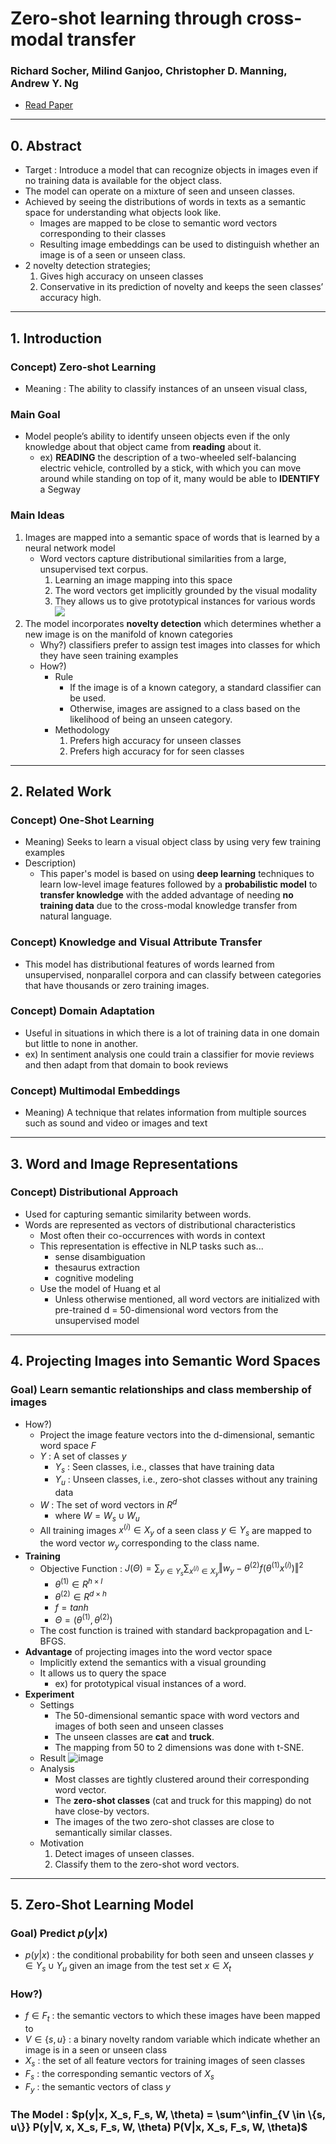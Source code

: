 # Zero-shot learning through cross-modal transfer
### Richard Socher, Milind Ganjoo, Christopher D. Manning, Andrew Y. Ng
* [Read Paper](https://file.notion.so/f/s/979ead36-2810-4500-93c7-9672bc249f12/5027-zero-shot-learning-through-cross-modal-transfer.pdf?id=248a03b3-531c-4cb5-96cd-1e0a88d08c19&table=block&spaceId=f4f04cc2-d7ba-4dd0-bec8-86c2393d0c27&expirationTimestamp=1687543511698&signature=E99oUS3_SO12-AgM4YdLDbNJQ9Xq8P40yiGThu11aNQ&downloadName=5027-zero-shot-learning-through-cross-modal-transfer.pdf)

---
## 0. Abstract
* Target : Introduce a model that can recognize objects in images even if no training data is available for the object class.
* The model can operate on a mixture of seen and unseen classes.
* Achieved by seeing the distributions of words in texts as a semantic space for understanding what objects look like.
  * Images are mapped to be close to semantic word vectors corresponding to their classes
  * Resulting image embeddings can be used to distinguish whether an image is of a seen or unseen class.
* 2 novelty detection strategies; 
  1. Gives high accuracy on unseen classes
  2. Conservative in its prediction of novelty and keeps the seen classes’ accuracy high.

---

## 1. Introduction
### Concept) Zero-shot Learning
  * Meaning : The ability to classify instances of an unseen visual class,


### Main Goal
* Model people’s ability to identify unseen objects even if the only knowledge about that object came from **reading** about it.
  * ex) **READING** the description of a two-wheeled self-balancing electric vehicle, controlled by a stick, with which you can move around while standing on top of it, many would be able to **IDENTIFY** a Segway


### Main Ideas
1. Images are mapped into a semantic space of words that is learned by a neural network model
   * Word vectors capture distributional similarities from a large, unsupervised text corpus.
     1. Learning an image mapping into this space 
     2. The word vectors get implicitly grounded by the visual modality 
     3. They allows us to give prototypical instances for various words   
     ![](~@source/../../images/zero-shot_learning/01_01.png)
2. The model incorporates **novelty detection** which determines whether a new image is on the manifold of known categories
   * Why?) classifiers prefer to assign test images into classes for which they have seen training examples
   * How?)
     * Rule
       * If the image is of a known category, a standard classifier can be used.
       * Otherwise, images are assigned to a class based on the likelihood of being an unseen category.
     * Methodology
       1. Prefers high accuracy for unseen classes
       2. Prefers high accuracy for for seen classes
  

---

## 2. Related Work

### Concept) One-Shot Learning
* Meaning) Seeks to learn a visual object class by using very few training examples
* Description)
  * This paper's model is based on using **deep learning** techniques to learn low-level image features followed by a **probabilistic model** to **transfer knowledge** with the added advantage of needing **no training data** due to the cross-modal knowledge transfer from natural language.

### Concept) Knowledge and Visual Attribute Transfer
* This model has distributional features of words learned from unsupervised, nonparallel corpora and can classify between categories that have thousands or zero training images.

### Concept) Domain Adaptation
* Useful in situations in which there is a lot of training data in one domain but little to none in another.
* ex) In sentiment analysis one could train a classifier for movie reviews and then adapt from that domain to book reviews

### Concept) Multimodal Embeddings
* Meaning) A technique that relates information from multiple sources such
as sound and video or images and text

---

## 3. Word and Image Representations
### Concept) Distributional Approach
* Used for capturing semantic similarity between words. 
* Words are represented as vectors of distributional characteristics
  * Most often their co-occurrences with words in context
  * This representation is effective in NLP tasks such as...
    * sense disambiguation
    * thesaurus extraction
    * cognitive modeling
  * Use the model of Huang et al
    * Unless otherwise mentioned, all word vectors are initialized with pre-trained d = 50-dimensional word vectors from the unsupervised model

---

## 4. Projecting Images into Semantic Word Spaces
### Goal) Learn semantic relationships and class membership of images
* How?) 
  * Project the image feature vectors into the d-dimensional, semantic word space $F$
  * $Y$ : A set of classes $y$
    * $Y_s$ : Seen classes, i.e., classes that have training data
    * $Y_u$ : Unseen classes, i.e., zero-shot classes without any training data
  * $W$ : The set of word vectors in $R^d$
    * where $W = W_s \cup W_u$
  * All training images $x^{(i)} \in X_y$ of a seen class $y \in Y_s$ are mapped to the word vector $w_y$ corresponding to the class name.
* **Training**
  * Objective Function : $J(\Theta) = \sum_{y \in Y_s} \sum_{x^{(i)} \in X_y} {\Vert w_y - \theta^{(2)} f( \theta^{(1)} x^{(i)}) \Vert}^2$
    * $\theta^{(1)} \in R^{h \times I}$
    * $\theta^{(2)} \in R^{d \times h}$
    * $f = tanh$
    * $\Theta = (\theta^{(1)}, \theta^{(2)})$
  * The cost function is trained with standard backpropagation and L-BFGS.
* **Advantage** of projecting images into the word vector space
  * Implicitly extend the semantics with a visual grounding
  * It allows us to query the space
    * ex) for prototypical visual instances of a word.
* **Experiment**
  * Settings
    * The 50-dimensional semantic space with word vectors and images of both seen and unseen classes
    * The unseen classes are **cat** and **truck**.
    * The mapping from 50 to 2 dimensions was done with t-SNE.
  * Result
    ![image](~@source/../../images/zero-shot_learning/04_01.png)
  * Analysis
    * Most classes are tightly clustered around their corresponding word vector.
    * The **zero-shot classes** (cat and truck for this mapping) do not have close-by vectors.
    * The images of the two zero-shot classes are close to semantically similar classes.
  * Motivation
    1. Detect images of unseen classes.
    2. Classify them to the zero-shot word vectors.

---

## 5. Zero-Shot Learning Model
### Goal) Predict $p(y|x)$
* $p(y|x)$ : the conditional probability for both seen and unseen classes $y \in Y_s \cup Y_u$ given an image from the test set $x \in X_t$

### How?)
* $f \in F_t$ : the semantic vectors to which these images have been mapped to
* $V \in \{s, u\}$ : a binary novelty random variable which indicate whether an image is in a seen or unseen class
* $X_s$ : the set of all feature vectors for training images of seen classes
* $F_s$ : the corresponding semantic vectors of $X_s$
* $F_y$ : the semantic vectors of class $y$

### The Model : $p(y|x, X_s, F_s, W, \theta) = \sum^\infin_{V \in \{s, u\}} P(y|V, x, X_s, F_s, W, \theta) P(V|x, X_s, F_s, W, \theta)$